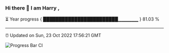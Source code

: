 ### Hi there 👋 I am Harry , 

⏳ Year progress { ████████████████████████▁▁▁▁▁▁ } 81.03 %

---

⏰ Updated on Sun, 23 Oct 2022 17:56:21 GMT

![Progress Bar CI](https://github.com/duykhang68/duykhang68/workflows/Progress%20Bar%20CI/badge.svg)
